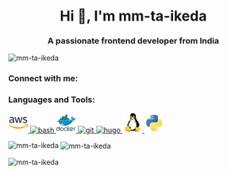 <h1 align="center">Hi 👋, I'm mm-ta-ikeda</h1>
<h3 align="center">A passionate frontend developer from India</h3>

<p align="left"> <img src="https://komarev.com/ghpvc/?username=mm-ta-ikeda&label=Profile%20views&color=0e75b6&style=flat" alt="mm-ta-ikeda" /> </p>

<h3 align="left">Connect with me:</h3>
<p align="left">
</p>

<h3 align="left">Languages and Tools:</h3>
<p align="left"> <a href="https://aws.amazon.com" target="_blank" rel="noreferrer"> <img src="https://raw.githubusercontent.com/devicons/devicon/master/icons/amazonwebservices/amazonwebservices-original-wordmark.svg" alt="aws" width="40" height="40"/> </a> <a href="https://www.gnu.org/software/bash/" target="_blank" rel="noreferrer"> <img src="https://www.vectorlogo.zone/logos/gnu_bash/gnu_bash-icon.svg" alt="bash" width="40" height="40"/> </a> <a href="https://www.docker.com/" target="_blank" rel="noreferrer"> <img src="https://raw.githubusercontent.com/devicons/devicon/master/icons/docker/docker-original-wordmark.svg" alt="docker" width="40" height="40"/> </a> <a href="https://git-scm.com/" target="_blank" rel="noreferrer"> <img src="https://www.vectorlogo.zone/logos/git-scm/git-scm-icon.svg" alt="git" width="40" height="40"/> </a> <a href="https://gohugo.io/" target="_blank" rel="noreferrer"> <img src="https://api.iconify.design/logos-hugo.svg" alt="hugo" width="40" height="40"/> </a> <a href="https://www.linux.org/" target="_blank" rel="noreferrer"> <img src="https://raw.githubusercontent.com/devicons/devicon/master/icons/linux/linux-original.svg" alt="linux" width="40" height="40"/> </a> <a href="https://www.python.org" target="_blank" rel="noreferrer"> <img src="https://raw.githubusercontent.com/devicons/devicon/master/icons/python/python-original.svg" alt="python" width="40" height="40"/> </a> </p>

<p><img align="left" src="https://github-readme-stats.vercel.app/api/top-langs?username=mm-ta-ikeda&show_icons=true&locale=en&layout=compact" alt="mm-ta-ikeda" /></p>

<p>&nbsp;<img align="center" src="https://github-readme-stats.vercel.app/api?username=mm-ta-ikeda&show_icons=true&locale=en" alt="mm-ta-ikeda" /></p>

<p><img align="center" src="https://github-readme-streak-stats.herokuapp.com/?user=mm-ta-ikeda&" alt="mm-ta-ikeda" /></p>
